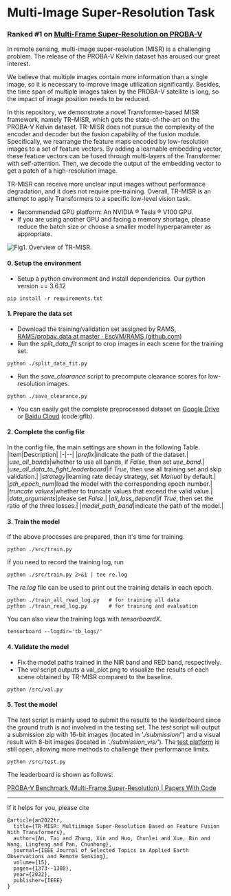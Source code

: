 # Multi-Image Super-Resolution Task


### **Ranked #1** on  [Multi-Frame Super-Resolution on PROBA-V](https://paperswithcode.com/sota/multi-frame-super-resolution-on-proba-v)

In remote sensing, multi-image super-resolution (MISR) is a challenging problem. The release of the PROBA-V Kelvin dataset has aroused our great interest.

We believe that multiple images contain more information than a single image, so it is necessary to improve image utilization significantly. Besides, the time span of multiple images taken by the PROBA-V satellite is long, so the impact of image position needs to be reduced.

In this repository, we demonstrate a novel Transformer-based MISR framework, namely TR-MISR, which gets the state-of-the-art on the PROBA-V Kelvin dataset. TR-MISR does not pursue the complexity of the encoder and decoder but the fusion capability of the fusion module. Specifically, we rearrange the feature maps encoded by low-resolution images to a set of feature vectors. By adding a learnable embedding vector, these feature vectors can be fused through multi-layers of the Transformer with self-attention. Then, we decode the output of the embedding vector to get a patch of a high-resolution image.
 
TR-MISR can receive more unclear input images without performance degradation, and it does not require pre-training. Overall, TR-MISR is an attempt to apply Transformers to a specific low-level vision task.

 - Recommended GPU platform: An NVIDIA ® Tesla ® V100 GPU. 
 - If you are using another GPU and facing a memory shortage, please reduce the batch size or choose a smaller model hyperparameter as appropriate.

![Fig1. Overview of TR-MISR.](https://github.com/Suanmd/TR-MISR/blob/master/imgs/TR-MISR.png)

#### 0. Setup the environment
-   Setup a python environment and install dependencies. Our python version == 3.6.12
```
pip install -r requirements.txt
```
#### 1. Prepare the data set
-   Download the training/validation set assigned by RAMS, [RAMS/probav_data at master · EscVM/RAMS (github.com)](https://github.com/EscVM/RAMS/tree/master/probav_data)
-   Run the _split_data_fit_ script to crop images in each scene for the training set.
```
python ./split_data_fit.py
```
-   Run the _save_clearance_ script to precompute clearance scores for low-resolution images.
```
python ./save_clearance.py
```
-   You can easily get the complete preprocessed dataset on [Google Drive](https://drive.google.com/file/d/1_ZYJqHaXmAZqVlLVxLf118_R5wp7Rt7L/view?usp=sharing) or [Baidu Cloud](https://pan.baidu.com/s/1vlaisAQS1BAhDhsnZW73pA) (code:gflb).

#### 2. Complete the config file
In the config file, the main settings are shown in the following Table.
|Item|Description| 
|-|--|
|_prefix_|indicate the path of the dataset.|
|_use_all_bands_|whether to use all bands, if _False_, then set _use_band_.|
|_use_all_data_to_fight_leaderboard_|if _True_, then use all training set and skip validation.|
|_strategy_|learning rate decay strategy, set _Manual_ by default.|
|_pth_epoch_num_|load the model with the corresponding epoch number.|
|_truncate values_|whether to truncate values that exceed the valid value.|
|_data_arguments_|please set _False_.|
|_all_loss_depend_|if _True_, then set the ratio of the three losses.|
|_model_path_band_|indicate the path of the model.|

#### 3. Train the model
If the above processes are prepared, then it's time for training.
```
python ./src/train.py
```
If you need to record the training log, run
```
python ./src/train.py 2>&1 | tee re.log
```
The _re.log_ file can be used to print out the training details in each epoch.
```
python ./train_all_read_log.py   # for training all data
python ./train_read_log.py       # for training and evaluation
```
You can also view the training logs with _tensorboardX_.
```
tensorboard --logdir='tb_logs/'
```
#### 4. Validate the model

-  Fix the model paths trained in the NIR band and RED band, respectively.
-  The _val_ script outputs a val_plot.png to visualize the results of each scene obtained by TR-MISR compared to the baseline.
```
python /src/val.py
```
#### 5. Test the model
The _test_ script is mainly used to submit the results to the leaderboard since the ground truth is not involved in the testing set. The _test_ script will output a submission zip with 16-bit images (located in _'./submission/'_) and a visual result with 8-bit images (located in _'./submission_vis/'_). The [test platform](https://kelvins.esa.int/proba-v-super-resolution-post-mortem/leaderboard/)  is still open, allowing more methods to challenge their performance limits.
```
python /src/test.py
```
The leaderboard is shown as follows:

[PROBA-V Benchmark (Multi-Frame Super-Resolution) | Papers With Code](https://paperswithcode.com/sota/multi-frame-super-resolution-on-proba-v)

------
If it helps for you, please cite 

    @article{an2022tr,
      title={TR-MISR: Multiimage Super-Resolution Based on Feature Fusion With Transformers},
      author={An, Tai and Zhang, Xin and Huo, Chunlei and Xue, Bin and Wang, Lingfeng and Pan, Chunhong},
      journal={IEEE Journal of Selected Topics in Applied Earth Observations and Remote Sensing},
      volume={15},
      pages={1373--1388},
      year={2022},
      publisher={IEEE}
    }


